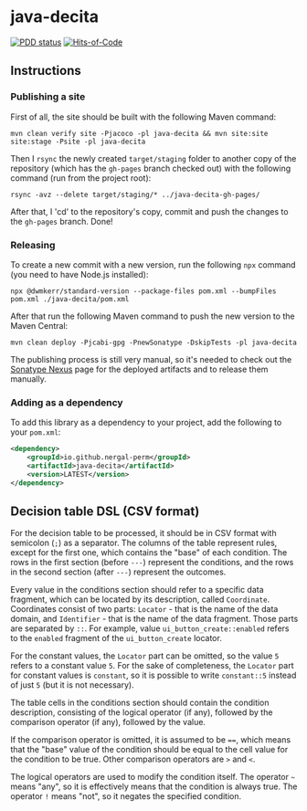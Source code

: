 # java-decita

[![PDD status](https://www.0pdd.com/svg?name=nergal-perm/java-decita)](https://www.0pdd.com/p?name=nergal-perm/java-decita)
[![Hits-of-Code](https://hitsofcode.com/github/nergal-perm/java-decita)](https://hitsofcode.com/github/nergal-perm/java-decita/view)

## Instructions

### Publishing a site

First of all, the site should be built with the following Maven command:

```shell
mvn clean verify site -Pjacoco -pl java-decita && mvn site:site site:stage -Psite -pl java-decita
```

Then I `rsync` the newly created `target/staging` folder to another copy of the repository (which has
the `gh-pages` branch checked out) with the following command (run from the project root):

```shell
rsync -avz --delete target/staging/* ../java-decita-gh-pages/
```

After that, I 'cd' to the repository's copy, commit and push the changes to the `gh-pages` branch.
Done!

### Releasing

To create a new commit with a new version, run the following `npx` command (you need to have Node.js installed): 

```shell
npx @dwmkerr/standard-version --package-files pom.xml --bumpFiles pom.xml ./java-decita/pom.xml
```

After that run the following Maven command to push the new version to the Maven Central:

```shell
mvn clean deploy -Pjcabi-gpg -PnewSonatype -DskipTests -pl java-decita
```

The publishing process is still very manual, so it's needed to check out the 
[Sonatype Nexus](https://central.sonatype.com/publishing/deployments) page for the deployed 
artifacts and to release them manually.

### Adding as a dependency

To add this library as a dependency to your project, add the following to your `pom.xml`:

```xml
<dependency>
    <groupId>io.github.nergal-perm</groupId>
    <artifactId>java-decita</artifactId>
    <version>LATEST</version>
</dependency>
```

## Decision table DSL (CSV format)

For the decision table to be processed, it should be in CSV format with semicolon (`;`) as a separator.
The columns of the table represent rules, except for the first one, which contains the "base" of each
condition. The rows in the first section (before `---`) represent the conditions, and the rows in the second
section (after `---`) represent the outcomes.

Every value in the conditions section should refer to a specific data fragment, which can be located
by its description, called `Coordinate`. Coordinates consist of two parts: `Locator` - that is the
name of the data domain, and `Identifier` - that is the name of the data fragment. Those parts are separated
by `::`. For example, value `ui_button_create::enabled` refers to the `enabled` fragment of the
`ui_button_create` locator.

For the constant values, the `Locator` part can be omitted, so the value `5` refers to a constant value `5`.
For the sake of completeness, the `Locator` part for constant values is `constant`, so it is possible to
write `constant::5` instead of just `5` (but it is not necessary).

The table cells in the conditions section should contain the condition description, consisting of 
the logical operator (if any), followed by the comparison operator (if any), followed by the value.

If the comparison operator is omitted, it is assumed to be `==`, which means that the "base" value of 
the condition should be equal to the cell value for the condition to be true. Other comparison operators
are `>` and `<`.

The logical operators are used to modify the condition itself. The operator `~` means "any", so it is
effectively means that the condition is always true. The operator `!` means "not", so it negates the
specified condition.


